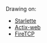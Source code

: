 Drawing on:

 - [Starlette](https://github.com/encode/starlette)
 - [Actix-web](https://github.com/actix/actix-web/)
 - [FireTCP](https://github.com/Jensen-holm/FireTCP)

